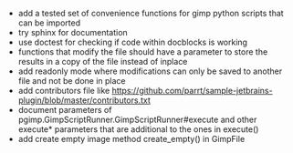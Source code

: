 * add a tested set of convenience functions for gimp python scripts that can be imported
* try sphinx for documentation
* use doctest for checking if code within docblocks is working
* functions that modify the file should have a parameter to store the results in a copy of the file instead of inplace
* add readonly mode where modifications can only be saved to another file and not be done in place
* add contributors file like https://github.com/parrt/sample-jetbrains-plugin/blob/master/contributors.txt
* document parameters of pgimp.GimpScriptRunner.GimpScriptRunner#execute and other execute* parameters that are additional to the ones in execute()
* add create empty image method create_empty() in GimpFile
